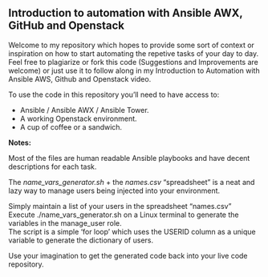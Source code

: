 ## Introduction to automation with Ansible AWX, GitHub and Openstack

Welcome to my repository which hopes to provide some sort of context or inspiration on how to start automating the repetive tasks of your day to day.<br>
Feel free to plagiarize or fork this code (Suggestions and Improvements are welcome) or just use it to follow along in my Introduction to Automation with Ansible AWS, Github and Openstack video.

To use the code in this repository you’ll need to have access to:
 * Ansible / Ansible AWX / Ansible Tower.<br> 
 * A working Openstack environment.
 * A cup of coffee or a sandwich.

**Notes:** 

Most of the files are human readable Ansible playbooks and have decent descriptions for each task.

The *name_vars_generator.sh* + the *names.csv* “spreadsheet” is a neat and lazy way to manage users being injected into your environment. <br>

Simply maintain a list of your users in the spreadsheet “names.csv” <br> 
Execute ./name_vars_generator.sh on a Linux terminal to generate the variables in the manage_user role. <br> 
The script is a simple ‘for loop’ which uses the USERID column as a unique variable to generate the dictionary of users.

Use your imagination to get the generated code back into your live code repository. 
